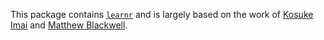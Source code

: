 This package contains [`learnr`](https://rstudio.github.io/learnr/index.html) and is largely based on the work of [Kosuke Imai](https://imai.fas.harvard.edu/) and [Matthew Blackwell](https://www.gov.harvard.edu/directory/matthew-blackwell/). 


